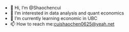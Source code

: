 - 👋 Hi, I’m @Shaochencui
- 👀 I’m interested in data analysis and quant economics
- 🌱 I’m currently learning economic in UBC
- 📫 How to reach me:cuishaochen0625@yeah.net

<!---
Shaochencui/Shaochencui is a ✨ special ✨ repository because its `README.md` (this file) appears on your GitHub profile.
You can click the Preview link to take a look at your changes.
--->

